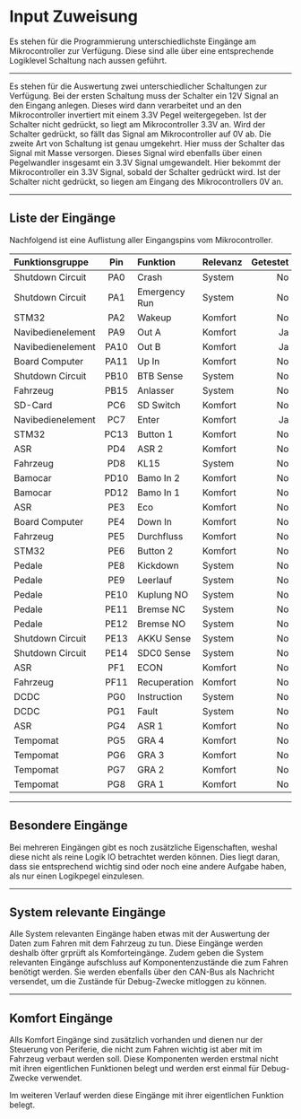 # **Input Zuweisung**

Es stehen für die Programmierung unterschiedlichste Eingänge am Mikrocontroller zur
Verfügung. Diese sind alle über eine entsprechende Logiklevel Schaltung nach aussen
geführt.

---

Es stehen für die Auswertung zwei unterschiedlicher Schaltungen zur Verfügung.
Bei der ersten Schaltung muss der Schalter ein 12V Signal an den Eingang anlegen.
Dieses wird dann verarbeitet und an den Mikrocontroller invertiert mit einem 3.3V Pegel
weitergegeben. Ist der Schalter nicht gedrückt, so liegt am Mikrocontroller 3.3V an. Wird
der Schalter gedrückt, so fällt das Signal am Mikrocontroller auf 0V ab. Die zweite Art
von Schaltung ist genau umgekehrt. Hier muss der Schalter das Signal mit Masse versorgen.
Dieses Signal wird ebenfalls über einen Pegelwandler insgesamt ein 3.3V Signal umgewandelt.
Hier bekommt der Mikrocontroller ein 3.3V Signal, sobald der Schalter gedrückt wird.
Ist der Schalter nicht gedrückt, so liegen am Eingang des Mikrocontrollers 0V an.

---

## Liste der Eingänge
Nachfolgend ist eine Auflistung aller Eingangspins vom Mikrocontroller.

| Funktionsgruppe | Pin | Funktion | Relevanz | Getestet |
|:--------------- |:---:|:-------- |:-------- | --------:|
| Shutdown Circuit | PA0 | Crash | System | No |
| Shutdown Circuit | PA1 | Emergency Run | System | No |
| STM32 | PA2 | Wakeup | Komfort | No |
| Navibedienelement | PA9 | Out A | Komfort | Ja |
| Navibedienelement | PA10 | Out B | Komfort | Ja |
| Board Computer | PA11 | Up In | Komfort | No |
| Shutdown Circuit | PB10 | BTB Sense | System | No |
| Fahrzeug | PB15 | Anlasser | System | No |
| SD-Card | PC6 | SD Switch | Komfort | No |
| Navibedienelement | PC7 | Enter | Komfort | Ja |
| STM32 | PC13 | Button 1 | Komfort | No |
| ASR | PD4 | ASR 2 | Komfort | No |
| Fahrzeug | PD8 | KL15 | System | No |
| Bamocar | PD10 | Bamo In 2 | Komfort | No |
| Bamocar | PD12 | Bamo In 1 | Komfort | No |
| ASR | PE3 | Eco | Komfort | No |
| Board Computer | PE4 | Down In | Komfort | No |
| Fahrzeug | PE5 | Durchfluss | Komfort | No |
| STM32 | PE6 | Button 2 | Komfort | No |
| Pedale | PE8 | Kickdown | System | No |
| Pedale | PE9 | Leerlauf | System | No |
| Pedale | PE10 | Kuplung NO | System | No |
| Pedale | PE11 | Bremse NC | System | No |
| Pedale | PE12 | Bremse NO | System | No |
| Shutdown Circuit | PE13 | AKKU Sense | System | No |
| Shutdown Circuit | PE14 | SDC0 Sense | System | No |
| ASR | PF1 | ECON | Komfort | No |
| Fahrzeug | PF11 | Recuperation | Komfort | No |
| DCDC | PG0 | Instruction | System | No |
| DCDC | PG1 | Fault | System | No |
| ASR | PG4 | ASR 1 | Komfort | No |
| Tempomat | PG5 | GRA 4 | Komfort | No |
| Tempomat | PG6 | GRA 3 | Komfort | No |
| Tempomat | PG7 | GRA 2 | Komfort | No |
| Tempomat | PG8 | GRA 1 | Komfort | No |

---

## Besondere Eingänge
Bei mehreren Eingängen gibt es noch zusätzliche Eigenschaften, weshal diese nicht als
reine Logik IO betrachtet werden können. Dies liegt daran, dass sie entsprechend wichtig
sind oder noch eine andere Aufgabe haben, als nur einen Logikpegel einzulesen.

---

## System relevante Eingänge
Alle System relevanten Eingänge haben etwas mit der Auswertung der Daten zum Fahren mit
dem Fahrzeug zu tun. Diese Eingänge werden deshalb öfter grprüft als Komforteingänge.
Zudem geben die System relevanten Eingänge aufschluss auf Komponentenzustände die zum
Fahren benötigt werden. Sie werden ebenfalls über den CAN-Bus als Nachricht versendet,
um die Zustände für Debug-Zwecke mitloggen zu können.

---

## Komfort Eingänge
Alls Komfort Eingänge sind zusätzlich vorhanden und dienen nur der Steuerung von Periferie,
die nicht zum Fahren wichtig ist aber mit im Fahrzeug verbaut werden soll. Diese Komponenten
werden erstmal nicht mit ihren eigentlichen Funktionen belegt und werden erst einmal für
Debug-Zwecke verwendet.

Im weiteren Verlauf werden diese Eingänge mit ihrer eigentlichen Funktion belegt.
